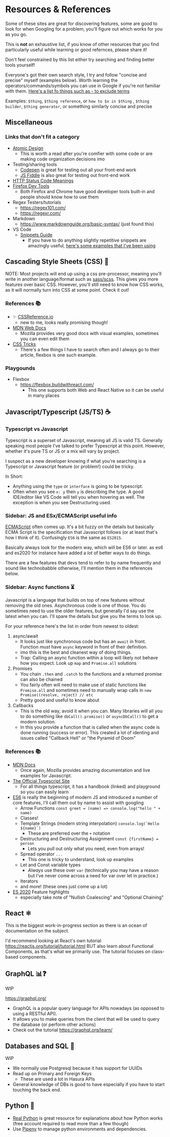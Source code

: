 # Resources & References

Some of these sites are great for discovering features, some are good to look for when Googling for a problem, you'll figure out which works for you as you go.

This is **not** an exhaustive list, if you know of other resources that you find particularly useful while learning or good refernces, please share it!

Don't feel constrained by this list either try searching  and finding better tools yourself! 


Everyone's got their own search style, I try and follow "concise and precise" myself (examples below). Worth learning the operators/commands/symbols you can use in Google if you're not familiar with them. [Here's a list fo things such as - to exclude terms](https://www.makeuseof.com/tag/best-google-search-tips-pdf/)

Examples: `$thing`, `$thing reference`, or `how to $x in $thing` ,  `$thing builder`, `$thing generator`, or something similarly concise and precise 


## Miscellaneous

### Links that don't fit a category
- [Atomic Design](https://bradfrost.com/blog/post/atomic-web-design/)
	- This is worth a read after you're comfier with some code or are making code organization decisions imo
-  Testing/sharing tools
	- [Codepen](https://codepen.io/) is great for testing out all your front-end work
	- [JS Fiddle](https://jsfiddle.net/) is also great for testing out front-end work
- [HTTP Status Code Meanings](https://httpstatuses.com/)
- [Firefox Dev Tools](https://developer.mozilla.org/en-US/docs/Learn/Common_questions/What_are_browser_developer_tools)
	- Both Firefox and Chrome have good developer tools built-in and people should know how to use them
-  Regex Testers/tutorials
	-  https://regex101.com/
	-  https://regexr.com/
-  Markdown
	-  https://www.markdownguide.org/basic-syntax/ (just found this)
-  VS Code
	-  [Snippets Guide]( https://www.freecodecamp.org/news/definitive-guide-to-snippets-visual-studio-code/)
		-  If you have to do anything slightly repetitive snippets are amazingly useful, [here's some examples that I've been using](https://github.com/James-Firth/dot_files/blob/master/.config/Code/User/snippets/javascript.json)



## Cascading Style Sheets (CSS) 🎨

NOTE: Most projects will end up using a css pre-processor, meaning you'll write in another language/format such as [sass/scss](https://sass-lang.com/guide). This gives you more features over basic CSS. However, you'll still need to know how CSS works, as it will normally turn into CSS at some point. Check it out!

### References 📚

- ✨ [CSSReference.io](https://cssreference.io/) 
	- new to me, looks really promising though!
- [MDN Web Docs](https://developer.mozilla.org/en-US/docs/Web/CSS/Reference)
	- Mozilla provides very good docs with visual examples, sometimes you can even edit them
- [CSS Tricks](https://css-tricks.com/)
	- There's a few things I have to search often and I always go to their article, flexbox is one such example. 

### Playgounds

- Flexbox
	- https://flexbox.buildwithreact.com/
		- This one supports both Web and React Native so it can be useful in many places

## Javascript/Typescript (JS/TS) ☕️


### Typescript vs Javascript
Typescript is a superset of Javascript, meaning all JS is valid TS. Generally speaking most people I've talked to prefer Typescript at this point. However, whether it's pure TS or JS or a mix will vary by project.

I suspect as a new developer knowing if what you're searching is a Typescript or Javascript feature (or problem!) could be tricky.

In Short:
- Anything using the `type` or `interface` is going to be typescript.
- Often when you see `x: y` then `y` is describing the type. A good IDE/editor like VS Code will tell you when hovering as well. The exception is when you see Destructuring used.

### Sidebar: JS and ESx/ECMAScript useful info

[ECMAScript](https://en.wikipedia.org/wiki/ECMAScript) often comes up. It's a bit fuzzy on the details but basically ECMA Script is the specification that Javascript follows (or at least that's how I think of it). Confusingly `ES6` is the same as `ES2015`.

Basically always look for the modern way, which will be ES6 or later. as es6 and es2020 for instance have added a _lot_ of better ways to do things. 

There are a few features that devs tend to refer to by name frequently and sound like technobabble otherwise, I'll mention them in the references below.

### Sidebar: Async functions ⏳

Javascript is a language that builds on top of new features without removing the old ones. Asynchronous code is one of those. You do sometimes need to use the older features, but generally I'd say use the latest when you can. I'll spare the details but give you the terms to look up.

For your reference here's the list in order from newest to oldest:

1. async/await
	- It looks just like synchronous code but has an `await` in front. Function _must_ have `async` keyword in front of their definition.
	- imo this is the best and cleanest way of doing things.
	- Trap: Calling an async function within a loop will likely not behave how you expect. Look up `map` and `Promise.all` solutions
2. Promises
	- You chain `.then` and `.catch` to the functions and a returned promise can also be chained
	- You fairly often will need to make use of static functions like `Promise.all` and sometimes need to manually wrap calls in `new Promise((resolve, reject) // etc`
	- Pretty good and useful to know about
3. Callbacks
	- This is the old way, avoid it when you can. Many libraries will all you to do something like `dbCall().promise()` or `asyncDbCall()` to get a modern solution.
	- In this you provide a function that is called when the async code is done running (success or error). This created a lot of identing and issues called "Callback Hell" or "the Pyramid of Doom"
	

### References 📚

- [MDN Docs](https://developer.mozilla.org/en-US/docs/Web/JavaScript)
	- Once again, Mozilla provides amazing documentation and live examples for Javascript. 
- [The Official Typescript Site](https://www.typescriptlang.org/docs/handbook/intro.html)
	- For all things typescript, it has a handbook (linked) and playground so you can easily learn
- [ES6](https://github.com/lukehoban/es6features) is really the beginning of modern JS and introduced a number of core features, I'll call them out by name to assist with googling
	- Arrow Functions `const greet = (name) => console.log("hello " + name)`
	- Classes!
	- Template Strings (modern string interpolation) ```console.log(`Hello ${name}`)``` 
		- These are preferred over the `+` notation
	- Destructuring and Destructuring Assignment  `const {firstName} = person`
		- Lets you pull out only what you need, even from arrays!
	- Spread operator `...` 
		- This one is tricky to understand, look up examples
	- Let and Const variable types
		- _Always_ use these over `var` (technically you may have a reason but I've never come across a need for var over let in practice.)
	- Iterators
	- and more! (these ones just come up a lot)
- [ES 2020](https://www.freecodecamp.org/news/javascript-new-features-es2020/) Feature highlights
	- especially take note of "Nullish Coalescing" and "Optional Chaining"

## React :atom_symbol:

This is the biggest work-in-progress section as there is an ocean of documentation on the subject.

I'd recommend looking at React's own tutorial https://reactjs.org/tutorial/tutorial.html BUT also learn about Functional Components, as that's what we primarily use. The tutorial focuses on class-based components.



## GraphQL :bar_chart::question:

WIP

 https://graphql.org/

* GraphQL is a popular query language for APIs nowadays (as opposed to using a RESTful API).
* It allows you to make queries from the client that will be used to query the database (or perform other actions)
* Check out the tutorial https://graphql.org/learn/

## Databases and SQL :minidisc:

WIP

* We normally use Postgresql because it has support for UUIDs
* Read up on Primary and Foreign Keys
  * These are used a lot in Hasura APIs
* General knowledge of DBs is good to have especially if you have to start touching the back end.

## Python :snake:

* [Real Python](https://realpython.com/) is great resource for explanations about how Python works (free account required to read more than a few though)
* Use [Pipenv](https://realpython.com/pipenv-guide/) to manage python environments and dependencies. 
